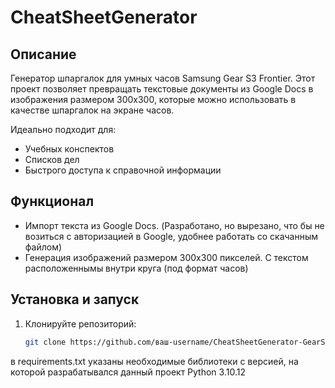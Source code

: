 # CheatSheetGenerator

## Описание
Генератор шпаргалок для умных часов Samsung Gear S3 Frontier. 
Этот проект позволяет превращать текстовые документы из Google Docs в изображения размером 300x300, которые можно использовать в качестве шпаргалок на экране часов.

Идеально подходит для:
- Учебных конспектов
- Списков дел
- Быстрого доступа к справочной информации

## Функционал
- Импорт текста из Google Docs.  (Разработано, но вырезано, что бы не возиться с авторизацией в Google, удобнее работать со скачанным файлом)
- Генерация изображений размером 300x300 пикселей. С текстом расположеннымы внутри круга (под формат часов)

## Установка и запуск
1. Клонируйте репозиторий:
   ```bash
   git clone https://github.com/ваш-username/CheatSheetGenerator-GearS3.git

в requirements.txt указаны необходимые библиотеки с версией, на которой разрабатывался данный проект
Python 3.10.12